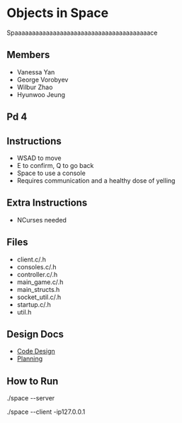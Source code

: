 # Objects in Space
Spaaaaaaaaaaaaaaaaaaaaaaaaaaaaaaaaaaaaaaace

Members
-------
* Vanessa Yan
* George Vorobyev
* Wilbur Zhao
* Hyunwoo Jeung

Pd 4
----

Instructions
------------
* WSAD to move
* E to confirm, Q to go back
* Space to use a console
* Requires communication and a healthy dose of yelling

Extra Instructions
------------------
* NCurses needed

Files
-----
* client.c/.h
* consoles.c/.h
* controller.c/.h
* main_game.c/.h
* main_structs.h
* socket_util.c/.h
* startup.c/.h
* util.h

Design Docs
-----------
 * [Code Design](https://docs.google.com/document/d/1IgatDz_6722brVV7fFIwvBEq5ark7zgIoqw6d45vSGQ/edit?usp=sharing)
 * [Planning](https://docs.google.com/document/d/19gbqSTsz3DaU1Bog9vDDGnbJoEudQRNv5XVAje69cCo/edit?usp=sharing)

How to Run
----------
./space --server

./space --client -ip127.0.0.1
